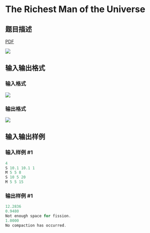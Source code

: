 # The Richest Man of the Universe

## 题目描述

[problemUrl]: https://uva.onlinejudge.org/index.php?option=com_onlinejudge&Itemid=8&category=12&page=show_problem&problem=1037

[PDF](https://uva.onlinejudge.org/external/100/p10096.pdf)

![](https://cdn.luogu.com.cn/upload/vjudge_pic/UVA10096/b5c735ba86039b12a05a5e7884c12f4acf62941f.png)

## 输入输出格式

### 输入格式

![](https://cdn.luogu.com.cn/upload/vjudge_pic/UVA10096/1a7bedcf97dcf6d0f287432fcaecba607a395ce0.png)

### 输出格式

![](https://cdn.luogu.com.cn/upload/vjudge_pic/UVA10096/b6c0adacf65eb75c3ea1568417f40f38e6951618.png)

## 输入输出样例

### 输入样例 #1

```cpp
4
S 10.1 10.1 1
M 5 5 8
S 10 5 20
M 5 5 15
```


### 输出样例 #1

```cpp
12.2836
0.9480
Not enough space for fission.
1.0000
No compaction has occurred.
```


